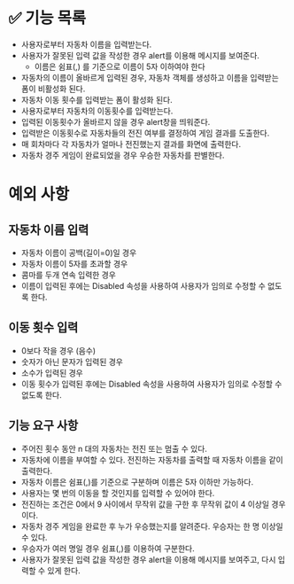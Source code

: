 # ✅ 기능 목록
- 사용자로부터 자동차 이름을 입력받는다.
- 사용자가 잘못된 입력 값을 작성한 경우 alert를 이용해 메시지를 보여준다.   
    - 이름은 쉼표(,) 를 기준으로 이름이 5자 이하여야 한다
- 자동차의 이름이 올바르게 입력된 경우, 자동차 객체를 생성하고 이름을 입력받는 폼이 비활성화 된다.
- 자동차 이동 횟수를 입력받는 폼이 활성화 된다.
- 사용자로부터 자동차의 이동횟수를 입력받는다.
- 입력된 이동횟수가 올바르지 않을 경우 alert창을 띄워준다. 
- 입력받은 이동횟수로 자동차들의 전진 여부를 결정하여 게임 결과를 도출한다.
- 매 회차마다 각 자동차가 얼마나 전진했는지 결과를 화면에 출력한다. 
- 자동차 경주 게임이 완료되었을 경우 우승한 자동차를 판별한다.

# 예외 사항

## 자동차 이름 입력 
- 자동차 이름이 공백(길이=0)일 경우 
- 자동차 이름이 5자를 초과할 경우
- 콤마를 두개 연속 입력한 경우 
- 이름이 입력된 후에는 Disabled 속성을 사용하여 사용자가 임의로 수정할 수 없도록 한다.

## 이동 횟수 입력
- 0보다 작을 경우 (음수)
- 숫자가 아닌 문자가 입력된 경우
- 소수가 입력된 경우 
- 이동 횟수가 입력된 후에는 Disabled 속성을 사용하여 사용자가 임의로 수정할 수 없도록 한다.


## 기능 요구 사항
- 주어진 횟수 동안 n 대의 자동차는 전진 또는 멈출 수 있다.
- 자동차에 이름을 부여할 수 있다. 전진하는 자동차를 출력할 때 자동차 이름을 같이 출력한다.
- 자동차 이름은 쉼표(,)를 기준으로 구분하며 이름은 5자 이하만 가능하다.
- 사용자는 몇 번의 이동을 할 것인지를 입력할 수 있어야 한다.
- 전진하는 조건은 0에서 9 사이에서 무작위 값을 구한 후 무작위 값이 4 이상일 경우이다.
- 자동차 경주 게임을 완료한 후 누가 우승했는지를 알려준다. 우승자는 한 명 이상일 수 있다.
- 우승자가 여러 명일 경우 쉼표(,)를 이용하여 구분한다.
- 사용자가 잘못된 입력 값을 작성한 경우 alert을 이용해 메시지를 보여주고, 다시 입력할 수 있게 한다.